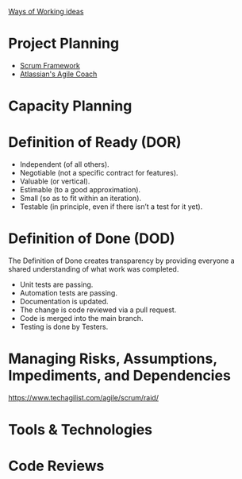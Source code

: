 [Ways of Working ideas](https://www.atlassian.com/practices)

# Project Planning

* [Scrum Framework](https://www.youtube.com/watch?v=zVNnEIf_PLY)
* [Atlassian's Agile Coach](https://www.atlassian.com/agile)

# Capacity Planning

# Definition of Ready (DOR)

* Independent (of all others).
* Negotiable (not a specific contract for features).
* Valuable (or vertical).
* Estimable (to a good approximation).
* Small (so as to fit within an iteration).
* Testable (in principle, even if there isn’t a test for it yet).

# Definition of Done (DOD)

The Definition of Done creates transparency by providing everyone a shared understanding of what work was completed.

* Unit tests are passing.
* Automation tests are passing.
* Documentation is updated.
* The change is code reviewed via a pull request.
* Code is merged into the main branch.
* Testing is done by Testers.

# Managing Risks, Assumptions, Impediments, and Dependencies

https://www.techagilist.com/agile/scrum/raid/

# Tools & Technologies

# Code Reviews
